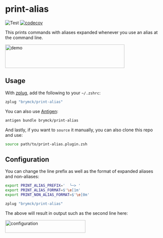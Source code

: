 print-alias
===========

![Test](https://github.com/brymck/print-alias/workflows/Test/badge.svg)
[![codecov](https://codecov.io/gh/brymck/print-alias/branch/master/graph/badge.svg)](https://codecov.io/gh/brymck/print-alias)

This prints commands with aliases expanded whenever you use an alias at the command line.

<img height="76" width="385" alt="demo" src="images/demo.png">

Usage
-----

With [zplug](https://github.com/zplug/zplug), add the following to your `~/.zshrc`:

```zsh
zplug "brymck/print-alias"
```

You can also use [Antigen](https://github.com/zsh-users/antigen):

```zsh
antigen bundle brymck/print-alias
```

And lastly, if you want to `source` it manually, you can also clone this repo and use:

```zsh
source path/to/print-alias.plugin.zsh
```

Configuration
-------------

You can change the line prefix as well as the format of expanded aliases and non-aliases:

```zsh
export PRINT_ALIAS_PREFIX='  ╰─> '
export PRINT_ALIAS_FORMAT=$'\e[1m'
export PRINT_NON_ALIAS_FORMAT=$'\e[0m'

zplug "brymck/print-alias"
```

The above will result in output such as the second line here:

<img height="41" width="259" alt="configuration" src="images/configuration.png">

